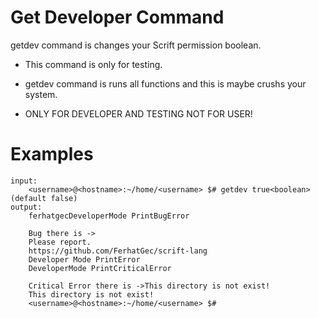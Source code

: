 # Get Developer Command

getdev command is changes your Scrift permission boolean.

* This command is only for testing. 

* getdev command is runs all functions and this is maybe crushs your system.

* ONLY FOR DEVELOPER AND TESTING NOT FOR USER!

# Examples 

```
input:
    <username>@<hostname>:~/home/<username> $# getdev true<boolean> (default false)
output:
    ferhatgecDeveloperMode PrintBugError

    Bug there is ->
    Please report.
    https://github.com/FerhatGec/scrift-lang
    Developer Mode PrintError
    DeveloperMode PrintCriticalError

    Critical Error there is ->This directory is not exist!
    This directory is not exist!
    <username>@<hostname>:~/home/<username> $#
```
